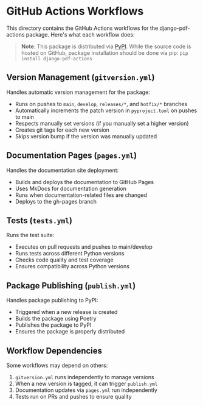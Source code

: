 # GitHub Actions Workflows

This directory contains the GitHub Actions workflows for the django-pdf-actions package. Here's what each workflow does:

> **Note**: This package is distributed via [PyPI](https://pypi.org/project/django-pdf-actions/). While the source code is hosted on GitHub, package installation should be done via pip: `pip install django-pdf-actions`

## Version Management (`gitversion.yml`)
Handles automatic version management for the package:
- Runs on pushes to `main`, `develop`, `releases/*`, and `hotfix/*` branches
- Automatically increments the patch version in `pyproject.toml` on pushes to main
- Respects manually set versions (if you manually set a higher version)
- Creates git tags for each new version
- Skips version bump if the version was manually updated

## Documentation Pages (`pages.yml`)
Handles the documentation site deployment:
- Builds and deploys the documentation to GitHub Pages
- Uses MkDocs for documentation generation
- Runs when documentation-related files are changed
- Deploys to the gh-pages branch

## Tests (`tests.yml`)
Runs the test suite:
- Executes on pull requests and pushes to main/develop
- Runs tests across different Python versions
- Checks code quality and test coverage
- Ensures compatibility across Python versions

## Package Publishing (`publish.yml`)
Handles package publishing to PyPI:
- Triggered when a new release is created
- Builds the package using Poetry
- Publishes the package to PyPI
- Ensures the package is properly distributed

## Workflow Dependencies
Some workflows may depend on others:
1. `gitversion.yml` runs independently to manage versions
2. When a new version is tagged, it can trigger `publish.yml`
3. Documentation updates via `pages.yml` run independently
4. Tests run on PRs and pushes to ensure quality
